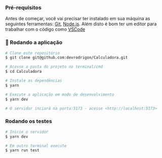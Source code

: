 ### Pré-requisitos

Antes de começar, você vai precisar ter instalado em sua máquina as seguintes ferramentas:
[Git](https://git-scm.com), [Node.js](https://nodejs.org/en/). Além disto é bom ter um editor para
trabalhar com o código como [VSCode](https://code.visualstudio.com/)

### 🎲 Rodando a aplicação

```bash
# Clone este repositório
$ git clone git@github.com:devrodrigon/Calculadora.git

# Acesse a pasta do projeto no terminal/cmd
$ cd Calculadora

# Instale as dependências
$ yarn

# Execute a aplicação em modo de desenvolvimento
$ yarn dev

# O servidor inciará na porta:5173 - acesse <http://localhost:5173>
```

### Rodando os testes

```bash
# Inicie o servidor
$ yarn dev

# Em outro terminal execute
$ yarn run test
```
